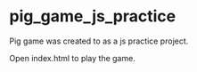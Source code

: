 # pig_game_js_practice

Pig game was created to as a js practice project.

Open index.html to play the game.
